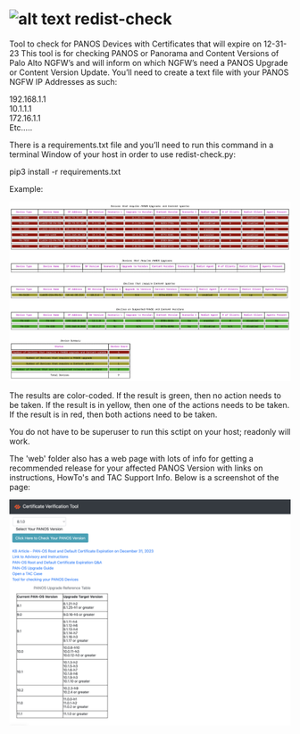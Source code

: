 # ![alt text](https://github.com/PaloAltoNetworks/redist-check/blob/main/palo.ico?raw=true) redist-check
Tool to check for PANOS Devices with Certificates that will expire on 12-31-23
This tool is for checking PANOS or Panorama and Content Versions of Palo Alto NGFW’s and will inform on which NGFW’s need a PANOS Upgrade or Content Version Update.  You’ll need to create a text file with your PANOS NGFW IP Addresses as such:

192.168.1.1  
10.1.1.1  
172.16.1.1  
Etc…..  


There is a requirements.txt file and you’ll need to run this command in a terminal Window of your host in order to use redist-check.py:

pip3 install -r requirements.txt

Example:

![alt text](https://github.com/PaloAltoNetworks/redist-check/blob/main/example.png?raw=true)

The results are color-coded.  If the result is green, then no action needs to be taken.  If the result is in yellow, then one of the actions needs to be taken.  If the result is in red, then both actions need to be taken.

You do not have to be superuser to run this sctipt on your host; readonly will work.  

The 'web' folder also has a web page with lots of info for getting a recommended release for your affected PANOS Version with links on instructions, HowTo's and TAC Support Info.  Below is a screenshot of the page:


![alt text](https://github.com/PaloAltoNetworks/redist-check/blob/main/web/webpage_example.png?raw=true)
